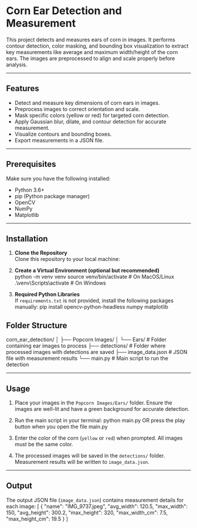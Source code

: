 # Corn Ear Detection and Measurement

This project detects and measures ears of corn in images. It performs contour detection, color masking, and bounding box visualization to extract key measurements like average and maximum width/height of the corn ears. The images are preprocessed to align and scale properly before analysis.

---

## Features
- Detect and measure key dimensions of corn ears in images.
- Preprocess images to correct orientation and scale.
- Mask specific colors (yellow or red) for targeted corn detection.
- Apply Gaussian blur, dilate, and contour detection for accurate measurement.
- Visualize contours and bounding boxes.
- Export measurements in a JSON file.

---

## Prerequisites
Make sure you have the following installed:
- Python 3.6+
- pip (Python package manager)
- OpenCV
- NumPy
- Matplotlib

---

## Installation

1. **Clone the Repository**  
   Clone this repository to your local machine:

2. **Create a Virtual Environment (optional but recommended)**  
python -m venv venv source venv/bin/activate # On MacOS/Linux .\venv\Scripts\activate # On Windows

3. **Required Python Libraries**  
If `requirements.txt` is not provided, install the following packages manually:
pip install opencv-python-headless numpy matplotlib

## Folder Structure
corn_ear_detection/
│
├── Popcorn Images/
│   └── Ears/                  # Folder containing ear images to process
├── detections/                # Folder where processed images with detections are saved
├── image_data.json            # JSON file with measurement results
└── main.py                    # Main script to run the detection


---

## Usage

1. Place your images in the `Popcorn Images/Ears/` folder. Ensure the images are well-lit and have a green background for accurate detection.

2. Run the main script in your terminal: python main.py OR press the play button when you open the file main.py


3. Enter the color of the corn (`yellow` or `red`) when prompted. All images must be the same color.

4. The processed images will be saved in the `detections/` folder. Measurement results will be written to `image_data.json`.

---

## Output
The output JSON file (`image_data.json`) contains measurement details for each image:
[
    {
        "name": "IMG_9737.jpeg",
        "avg_width": 120.5,
        "max_width": 150,
        "avg_height": 300.2,
        "max_height": 320,
        "max_width_cm": 7.5,
        "max_height_cm": 19.5
    }
]
